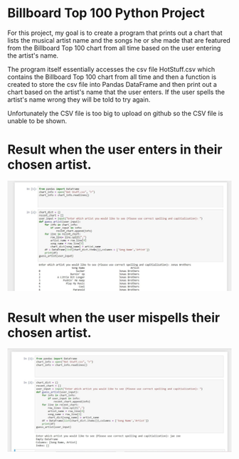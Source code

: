 # Billboard Top 100 Python Project
For this project, my goal is to create a program that prints out a chart that lists the musical artist name and the songs he or she made that are featured from the Billboard Top 100 chart from all time based on the user entering the artist's name.

The program itself essentially accesses the csv file HotStuff.csv which contains the Billboard Top 100 chart from all time and then a function is created to store the csv file into Pandas DataFrame and then print out a chart based on the artist's name that the user enters. If the user spells the artist's name wrong they will be told to try again. 

Unfortunately the CSV file is too big to upload on github so the CSV file is unable to be shown.  

# Result when the user enters in their chosen artist.
![](result-Billboard.jpg)

# Result when the user mispells their chosen artist.
![](wrongSpelling.jpg)

